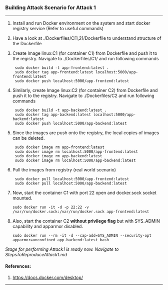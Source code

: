 ### Building Attack Scenario for Attack 1
---

1. Install and run Docker environment on the system and start docker registry service (Refer to useful commands)

2. Have a look at ./Dockerfiles/C[1,2]/Dockerfile to understand structure of the Dockerfile

2. Create Image linux:C1 (for container C1) from Dockerfile and push it to the registry. Navigate to ./Dockerfiles/C1/ and run following commands

        sudo docker build -t app-frontend:latest .
        sudo docker tag app-frontend:latest localhost:5000/app-frontend:latest
        sudo docker push localhost:5000/app-frontend:latest
		
		
3. Similarly, create Image linux:C2 (for container C2) from Dockerfile and push it to the registry. Navigate to ./Dockerfiles/C2 and run following commands

        sudo docker build -t app-backend:latest .
        sudo docker tag app-backend:latest localhost:5000/app-backend:latest
        sudo docker push localhost:5000/app-backend:latest
		
		
4. Since the images are push onto the registry, the local copies of images can be deleted.

        sudo docker image rm app-frontend:latest
        sudo docker image rm localhost:5000/app-frontend:latest
        sudo docker image rm app-backend:latest
        sudo docker image rm localhost:5000/app-backend:latest
	
5. Pull the images from registry (real world scenario)

        sudo docker pull localhost:5000/app-frontend:latest	
        sudo docker pull localhost:5000/app-backend:latest
	
6. Now, start the container C1 with port 22 open and docker.sock socket mounted.
	
	`sudo docker run -it -d -p 22:22 -v /var/run/docker.sock:/var/run/docker.sock app-frontend:latest`
	
7. Also, start the container C2 **without privilege flag** but with SYS_ADMIN capability and apparmor disabled.

	`sudo docker run --rm -it -d --cap-add=SYS_ADMIN --security-opt apparmor=unconfined app-backend:latest bash`
	
*Stage for performing Attack1 is ready now. Navigate to StepsToReproduceAttack1.md*

#### References:

1. https://docs.docker.com/desktop/


---
